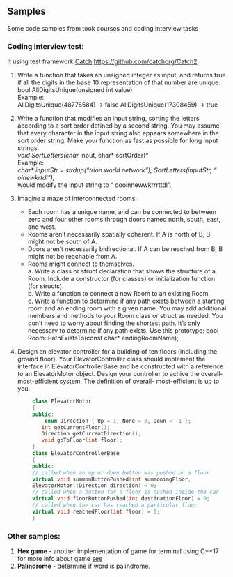 ## Samples
Some code samples from took courses and coding interview tasks
  
### Coding interview test: 
It using test framework [Catch](https://github.com/catchorg/Catch2) https://github.com/catchorg/Catch2


1. Write a function that takes an unsigned integer as input, and returns true if all the digits in the
base 10 representation of that number are unique.
bool AllDigitsUnique(unsigned int value)  
Example:  
AllDigitsUnique(48778584) -> false
AllDigitsUnique(17308459) -> true

2. Write a function that modifies an input string, sorting the letters according to a sort order
defined by a second string. You may assume that every character in the input string also appears
somewhere in the sort order string. Make your function as fast as possible for long input strings.  
*void SortLetters(char* input, char* sortOrder)*  
Example:    
*char\* inputStr = strdup(“trion world network”);*
*SortLetters(inputStr, “ oinewkrtdl”);*  
would modify the input string to “
oooinnewwkrrrttdl”.

3. Imagine a maze of interconnected rooms:
    - Each room has a unique name, and can be connected to between zero and four other
rooms through doors named north, south, east, and west.
    - Rooms aren’t necessarily spatially coherent. If A is north of B, B might not be south
of A.
    - Doors aren’t necessarily bidirectional. If A can be reached from B, B might not be
reachable from A.
    - Rooms might connect to themselves.    
a. Write a class or struct declaration that shows the structure of a Room. Include a constructor
(for classes) or initialization function (for structs).  
b. Write a function to connect a new Room to an existing Room.  
c. Write a function to determine if any path exists between a starting room and an ending room
with a given name. You may add additional members and methods to your Room class or struct
as needed. You don’t need to worry about finding the shortest path. It’s only necessary to
determine if any path exists.
Use this prototype:
bool Room::PathExistsTo(const char* endingRoomName);

4. Design an elevator controller for a building of ten floors (including the ground floor).
Your ElevatorController class should implement the interface in ElevatorControllerBase and be
constructed with a reference to an ElevatorMotor object.
Design your controller to achive the overall-most-efficient system. The definition of overall-
most-efficient is up to you.
```cpp
        class ElevatorMotor
	    {
		public:
	       	enum Direction { Up = 1, None = 0, Down = -1 };
	       int getCurrentFloor();
	       Direction getCurrentDirection();
	       void goToFloor(int floor);
	    }
    	class ElevatorControllerBase
    	{
    	public:
    	// called when an up or down button was pushed on a floor
    	virtual void summonButtonPushed(int summoningFloor,
    	ElevatorMotor::Direction direction) = 0;
    	// called when a button for a floor is pushed inside the car
    	virtual void floorButtonPushed(int destinationFloor) = 0;
    	// called when the car has reached a particular floor
    	virtual void reachedFloor(int floor) = 0;
    	}
```

### Other samples: 
1. **Hex game** - another implementation of game for terminal using C++17 for more info about game [see](https://en.wikipedia.org/wiki/Hex_(board_game))
2. **Palindrome** - determine if word is palindrome.
